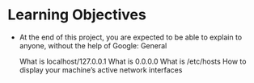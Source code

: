 # Learning Objectives

* At the end of this project, you are expected to be able to explain to anyone, without the help of Google:
General

    What is localhost/127.0.0.1
    What is 0.0.0.0
    What is /etc/hosts
    How to display your machine’s active network interfaces
